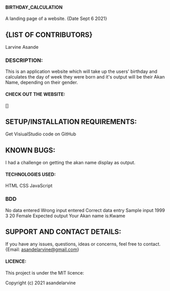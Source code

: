 #### BIRTHDAY_CALCULATION

A landing page of a website. {Date Sept 6 2021}

## {LIST OF CONTRIBUTORS}

Larvine Asande

### DESCRIPTION:

This is an application website which will take up the users' birthday and calculates the day of week they were born and it's output will be their Akan Name, depending on their gender.
                        

#### CHECK OUT THE WEBSITE:

[]

## SETUP/INSTALLATION REQUIREMENTS:

Get VisiualStudio code on GitHub

## KNOWN BUGS:

I had a challenge on getting the akan name display as output.

#### TECHNOLOGIES USED:

HTML
CSS
JavaScript

### BDD

No data entered
Wrong input entered
Correct data entry
Sample input
1999 3 20 Female
Expected output
Your Akan name is:Kwame

## SUPPORT AND CONTACT DETAILS:

If you have any issues, questions, ideas or concerns, feel free to contact. {Email: asandelarvine@gmail.com}

#### LICENCE:

This project is under the MIT licence:

Copyright (c) 2021 asandelarvine
